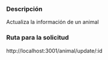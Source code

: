 ### Descripción

Actualiza la información de un animal

### Ruta para la solicitud

http://localhost:3001/animal/update/:id
